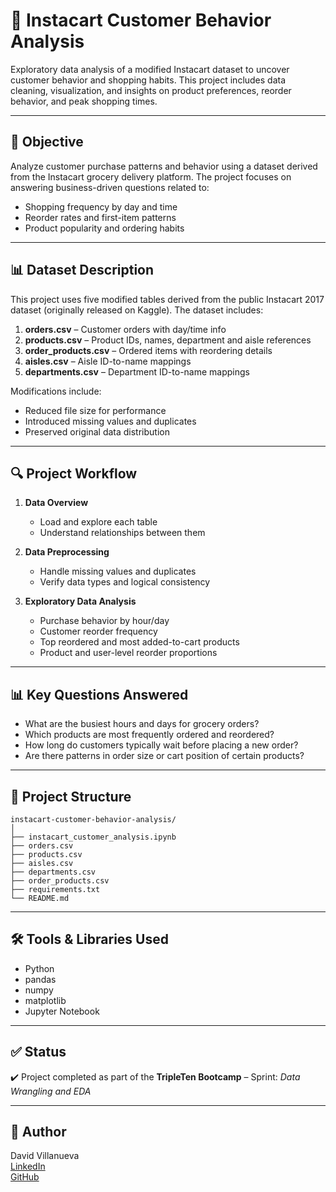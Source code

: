# 🛒 Instacart Customer Behavior Analysis

Exploratory data analysis of a modified Instacart dataset to uncover customer behavior and shopping habits. This project includes data cleaning, visualization, and insights on product preferences, reorder behavior, and peak shopping times.

---

## 📌 Objective

Analyze customer purchase patterns and behavior using a dataset derived from the Instacart grocery delivery platform. The project focuses on answering business-driven questions related to:

- Shopping frequency by day and time
- Reorder rates and first-item patterns
- Product popularity and ordering habits

---

## 📊 Dataset Description

This project uses five modified tables derived from the public Instacart 2017 dataset (originally released on Kaggle). The dataset includes:

1. **orders.csv** – Customer orders with day/time info  
2. **products.csv** – Product IDs, names, department and aisle references  
3. **order_products.csv** – Ordered items with reordering details  
4. **aisles.csv** – Aisle ID-to-name mappings  
5. **departments.csv** – Department ID-to-name mappings  

Modifications include:
- Reduced file size for performance
- Introduced missing values and duplicates
- Preserved original data distribution

---

## 🔍 Project Workflow

1. **Data Overview**
   - Load and explore each table
   - Understand relationships between them

2. **Data Preprocessing**
   - Handle missing values and duplicates
   - Verify data types and logical consistency

3. **Exploratory Data Analysis**
   - Purchase behavior by hour/day
   - Customer reorder frequency
   - Top reordered and most added-to-cart products
   - Product and user-level reorder proportions

---

## 📊 Key Questions Answered

- What are the busiest hours and days for grocery orders?
- Which products are most frequently ordered and reordered?
- How long do customers typically wait before placing a new order?
- Are there patterns in order size or cart position of certain products?

---

## 📁 Project Structure

```
instacart-customer-behavior-analysis/
│
├── instacart_customer_analysis.ipynb
├── orders.csv
├── products.csv
├── aisles.csv
├── departments.csv
├── order_products.csv
├── requirements.txt
└── README.md

```

---

## 🛠️ Tools & Libraries Used

- Python
- pandas
- numpy
- matplotlib
- Jupyter Notebook

---

## ✅ Status

✔️ Project completed as part of the **TripleTen Bootcamp** – Sprint: *Data Wrangling and EDA*

---

## 📌 Author

David Villanueva  
[LinkedIn](https://www.linkedin.com/in/david-villanueva-59659727)  
[GitHub](https://github.com/lolapaul)
